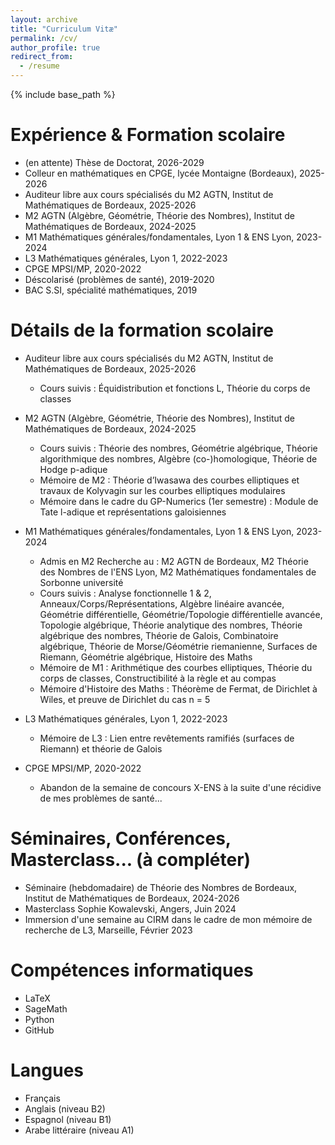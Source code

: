 ```yaml
---
layout: archive
title: "Curriculum Vitæ"
permalink: /cv/
author_profile: true
redirect_from:
  - /resume
---
```


{% include base_path %}

Expérience & Formation scolaire
======
* (en attente) Thèse de Doctorat, 2026-2029 
* Colleur en mathématiques en CPGE, lycée Montaigne (Bordeaux), 2025-2026
* Auditeur libre aux cours spécialisés du M2 AGTN, Institut de Mathématiques de Bordeaux, 2025-2026 
* M2 AGTN (Algèbre, Géométrie, Théorie des Nombres), Institut de Mathématiques de Bordeaux, 2024-2025
* M1 Mathématiques générales/fondamentales, Lyon 1 & ENS Lyon, 2023-2024
* L3 Mathématiques générales, Lyon 1, 2022-2023
* CPGE MPSI/MP, 2020-2022
* Déscolarisé (problèmes de santé), 2019-2020 
* BAC S.SI, spécialité mathématiques, 2019

Détails de la formation scolaire
======
* Auditeur libre aux cours spécialisés du M2 AGTN, Institut de Mathématiques de Bordeaux, 2025-2026
  * Cours suivis : Équidistribution et fonctions L, Théorie du corps de classes 
    
* M2 AGTN (Algèbre, Géométrie, Théorie des Nombres), Institut de Mathématiques de Bordeaux, 2024-2025
  * Cours suivis : Théorie des nombres, Géométrie algébrique, Théorie algorithmique des nombres, Algèbre (co-)homologique, Théorie de Hodge p-adique
  * Mémoire de M2 : Théorie d’Iwasawa des courbes elliptiques et travaux de Kolyvagin sur les courbes elliptiques modulaires
  * Mémoire dans le cadre du GP-Numerics (1er semestre) : Module de Tate l-adique et représentations galoisiennes

* M1 Mathématiques générales/fondamentales, Lyon 1 & ENS Lyon, 2023-2024
  * Admis en M2 Recherche au : M2 AGTN de Bordeaux, M2 Théorie des Nombres de l'ENS Lyon, M2 Mathématiques fondamentales de Sorbonne université
  * Cours suivis : Analyse fonctionnelle 1 & 2, Anneaux/Corps/Représentations, Algèbre linéaire avancée, Géométrie différentielle, Géométrie/Topologie différentielle avancée, Topologie algébrique, Théorie analytique des nombres, Théorie algébrique des nombres, Théorie de Galois, Combinatoire algébrique, Théorie de Morse/Géométrie riemanienne, Surfaces de Riemann, Géométrie algébrique, Histoire des Maths
  * Mémoire de M1 : Arithmétique des courbes elliptiques, Théorie du corps de classes, Constructibilité à la règle et au compas
  * Mémoire d'Histoire des Maths : Théorème de Fermat, de Dirichlet à Wiles, et preuve de Dirichlet du cas n = 5

* L3 Mathématiques générales, Lyon 1, 2022-2023
  * Mémoire de L3 : Lien entre revêtements ramifiés (surfaces de Riemann) et théorie de Galois
 
* CPGE MPSI/MP, 2020-2022 
  * Abandon de la semaine de concours X-ENS à la suite d'une récidive de mes problèmes de santé...


Séminaires, Conférences, Masterclass... (à compléter)
======
* Séminaire (hebdomadaire) de Théorie des Nombres de Bordeaux, Institut de Mathématiques de Bordeaux, 2024-2026
* Masterclass Sophie Kowalevski, Angers, Juin 2024
* Immersion d'une semaine au CIRM dans le cadre de mon mémoire de recherche de L3, Marseille, Février 2023


Compétences informatiques
======
* LaTeX
* SageMath
* Python
* GitHub 


Langues
======
* Français 
* Anglais (niveau B2)
* Espagnol (niveau B1)
* Arabe littéraire (niveau A1)
